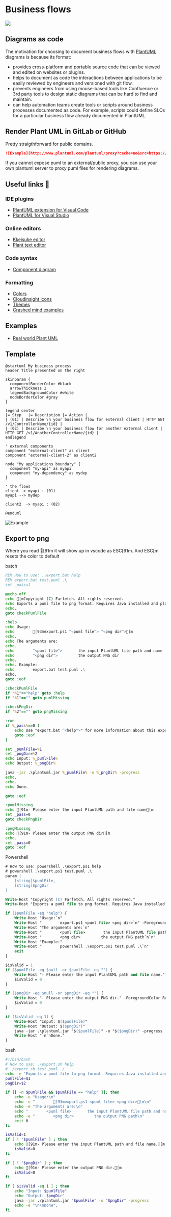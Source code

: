 # Business flows

![](https://raw.githubusercontent.com/juniormayhe/Scripts/master/plantuml/plantuml.gif)

## Diagrams as code

The motivation for choosing to document business flows with [PlantUML](https://plantuml.com) diagrams is because its format:

- provides cross-platform and portable source code that can be viewed and edited on websites or plugins.
- helps to document as code the interactions between applications to be easily reviewed by engineers and versioned with git flow.
- prevents engineers from using mouse-based tools like Confluence or 3rd party tools to design static diagrams that can be hard to find and maintain.
- can help automation teams create tools or scripts around business processes documented as code. For example, scripts could define SLOs for a particular business flow already documented in PlantUML.

## Render Plant UML in GitLab or GitHub

Pretty straigthforward for public domains.
```md
![Example](http://www.plantuml.com/plantuml/proxy?cache=no&src=https://raw.githubusercontent.com/juniormayhe/Scripts/master/plantuml/example.puml)
```
If you cannot expose puml to an external/public proxy, you can use your own plantuml server to proxy puml files for rendering diagrams.

## Useful links 🔗
 
### IDE plugins
- [PlantUML extension for Visual Code](https://marketplace.visualstudio.com/items?itemName=jebbs.plantuml)
- [PlantUML for Visual Studio](https://marketplace.visualstudio.com/items?itemName=KieranBorsden.PlantUmlLanguageService)

### Online editors
- [Kkeisuke editor](https://plantuml-editor.kkeisuke.com/)
- [Plant text editor](https://www.planttext.com)

### Code syntax
- [Component diagram](https://plantuml.com/component-diagram)

### Formatting
- [Colors](https://plantuml.com/color)
- [Cloudinsight icons](https://github.com/plantuml-stdlib/cicon-plantuml-sprites)
- [Themes](https://plantuml.com/theme)
- [Crashed mind examples](https://crashedmind.github.io/PlantUMLHitchhikersGuide)

## Examples
- [Real world Plant UML](https://real-world-plantuml.com)

## Template

```puml
@startuml My business process
header Title presented on the right

skinparam {
  componentBorderColor #black
  arrowThickness 2
  legendBackgroundColor #white
  nodeBorderColor #gray
}

legend center
|= Step   |= Description |= Action |
| (01) | Describe \n your business flow for external client | HTTP GET /v1/ControllerName/{id} |
| (02) | Describe \n your business flow for another external client | HTTP GET /v1/AnotherControllerName/{id} |
endlegend

' external components
component "external-client" as client
component "external-client-2" as client2

node "My applications boundary" {
  component "my-api" as myapi
  component "my-dependency" as mydep
}

' the flows
client -> myapi : (01)
myapi --> mydep

client2  -> myapi : (02)

@enduml
```
![Example](http://www.plantuml.com/plantuml/proxy?cache=no&src=https://raw.githubusercontent.com/juniormayhe/Scripts/master/plantuml/example.puml)

## Export to png

Where you read [91m it will show up in vscode as ESC[91m. And ESC[m resets the color to default

batch
```bat
REM How to use: .\export.bat help
REM export.bat test.puml .\
set _pass=1

@echo off
echo [mCopyright (C) Farfetch. All rights reserved.
echo Exports a puml file to png format. Requires Java installed and plantuml.jar.
echo.
goto checkPumlFile

:help
echo Usage:
echo        [93mexport.ps1 ^<puml file^> ^<png dir^>[m
echo.
echo The arguments are:
echo.
echo        ^<puml file^>       the input PlantUML file path and name
echo        ^<png dir^>         the output PNG dir
echo.
echo. Example:
echo        export.bat test.puml .\
echo.
goto :eof

:checkPumlFile
if "%1"=="help" goto :help
if "%1"=="" goto pumlMissing

:checkPngDir
if "%2"=="" goto pngMissing

:run
if %_pass%==0 (
    echo Use "export.bat ^<help^>" for more information about this exporter.
    goto :eof
)

set _pumlFile=%1
set _pngDir=%2
echo Input: %_pumlFile%
echo Output: %_pngDir%

java -jar .\plantuml.jar %_pumlFile% -o %_pngDir% -progress
echo.
echo.
echo Done.

goto :eof

:pumlMissing
echo [91m- Please enter the input PlantUML path and file name[m
set _pass=0
goto checkPngDir

:pngMissing
echo [91m- Please enter the output PNG dir[m
echo.
set _pass=0
goto :eof
```

Powershell
```ps
# How to use: powershell .\export.ps1 help
# powershell .\export.ps1 test.puml .\
param (
    [string]$pumlFile,
    [string]$pngDir
)

Write-Host "Copyright (C) Farfetch. All rights reserved."
Write-Host "Exports a puml file to png format. Requires Java installed and plantuml.jar.`n"

if ($pumlFile -eq "help") {
    Write-Host "Usage:`n"
    Write-Host "        export.ps1 <puml file> <png dir>`n" -ForegroundColor Yellow
    Write-Host "The arguments are:`n"
    Write-Host "        <puml file>        the input PlantUML file path and name"
    Write-Host "        <png dir>         the output PNG path`n`n"
    Write-Host "Example:"
    Write-Host "        powershell .\export.ps1 test.puml .\`n"
    exit
}

$isValid = 1
if ($pumlFile -eq $null -or $pumlFile -eq "") {
    Write-Host "- Please enter the input PlantUML path and file name." -ForegroundColor Red   
    $isValid = 0
}

if ($pngDir -eq $null -or $pngDir -eq "") {
    Write-Host "- Please enter the output PNG dir." -ForegroundColor Red   
    $isValid = 0
}

if ($isValid -eq 1) {
    Write-Host "Input: $($pumlFile)"
    Write-Host "Output: $($pngDir)"
    java -jar .\plantuml.jar "$($pumlFile)" -o "$($pngDir)" -progress
    Write-Host "`n`nDone."
}
```

bash
```sh
#!/bin/bash
# How to use: ./export.sh help
# ./export.sh test.puml ./
echo -e "Exports a puml file to png format. Requires Java installed and plantuml.jar.\n"
pumlFile=$1
pngDir=$2

if [[ -n $pumlFile && $pumlFile == "help" ]]; then
    echo -e "Usage:\n"
    echo -e "        [93mexport.ps1 <puml file> <png dir>[m\n"
    echo -e "The arguments are:\n"
    echo "        <puml file>       the input PlantUML file path and name"
    echo -e "        <png dir>         the output PNG path\n"
    exit 0
fi

isValid=1
if [ ! "$pumlFile" ] ; then
    echo [91m- Please enter the input PlantUML path and file name.[m
    isValid=0
fi

if [ ! "$pngDir" ] ; then
    echo [91m- Please enter the output PNG dir.[m
    isValid=0
fi

if [ $isValid -eq 1 ] ; then
    echo "Input: $pumlFile"
    echo "Output: $pngDir"
    java -jar ./plantuml.jar "$pumlFile" -o "$pngDir" -progress
    echo -e "\n\nDone".
fi
```
